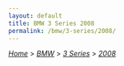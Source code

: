 ```yaml
---
layout: default
title: BMW 3 Series 2008
permalink: /bmw/3-series/2008/
---
```

[*Home*](/) > [*BMW*](/bmw/) > [*3 Series*](/bmw/3-series/) > [*2008*](/bmw/3-series/2008/)
